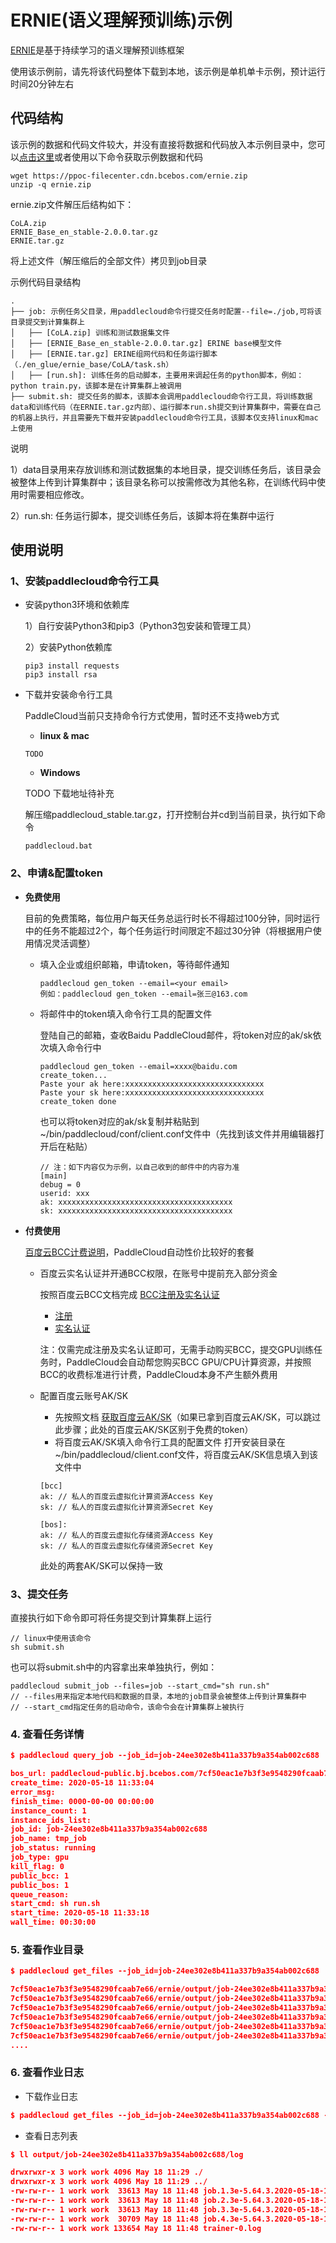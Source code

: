 # ERNIE(语义理解预训练)示例
[ERNIE](https://github.com/PaddlePaddle/ERNIE/blob/develop/README.zh.md)是基于持续学习的语义理解预训练框架


使用该示例前，请先将该代码整体下载到本地，该示例是单机单卡示例，预计运行时间20分钟左右


## 代码结构

该示例的数据和代码文件较大，并没有直接将数据和代码放入本示例目录中，您可以[点击这里](https://ppoc-filecenter.cdn.bcebos.com/ernie.zip)或者使用以下命令获取示例数据和代码
```shell
wget https://ppoc-filecenter.cdn.bcebos.com/ernie.zip
unzip -q ernie.zip
```

ernie.zip文件解压后结构如下：
```
CoLA.zip
ERNIE_Base_en_stable-2.0.0.tar.gz
ERNIE.tar.gz
```

将上述文件（解压缩后的全部文件）拷贝到job目录

示例代码目录结构
```
.
├── job: 示例任务父目录，用paddlecloud命令行提交任务时配置--file=./job,可将该目录提交到计算集群上
│   ├── [CoLA.zip] 训练和测试数据集文件
│   ├── [ERNIE_Base_en_stable-2.0.0.tar.gz] ERINE base模型文件
│   ├── [ERNIE.tar.gz] ERINE组网代码和任务运行脚本（./en_glue/ernie_base/CoLA/task.sh）
│   ├── [run.sh]: 训练任务的启动脚本，主要用来调起任务的python脚本，例如：python train.py，该脚本是在计算集群上被调用
├── submit.sh: 提交任务的脚本，该脚本会调用paddlecloud命令行工具，将训练数据data和训练代码（在ERNIE.tar.gz内部）、运行脚本run.sh提交到计算集群中，需要在自己的机器上执行，并且需要先下载并安装paddlecloud命令行工具，该脚本仅支持linux和mac上使用
```

说明


1）data目录用来存放训练和测试数据集的本地目录，提交训练任务后，该目录会被整体上传到计算集群中；该目录名称可以按需修改为其他名称，在训练代码中使用时需要相应修改。


2）run.sh: 任务运行脚本，提交训练任务后，该脚本将在集群中运行


## 使用说明

### 1、安装paddlecloud命令行工具


   - 安装python3环境和依赖库
   
   
      1）自行安装Python3和pip3（Python3包安装和管理工具）
   

      2）安装Python依赖库
      
      ```shell
      pip3 install requests
      pip3 install rsa
      ```

   - 下载并安装命令行工具


     PaddleCloud当前只支持命令行方式使用，暂时还不支持web方式

     - **linux & mac**
     ```shell
     TODO
     ```

     - **Windows**

     TODO 下载地址待补充


     解压缩paddlecloud_stable.tar.gz，打开控制台并cd到当前目录，执行如下命令
     ```shell
     paddlecloud.bat
     ```
### 2、申请&配置token
- **免费使用**


   目前的免费策略，每位用户每天任务总运行时长不得超过100分钟，同时运行中的任务不能超过2个，每个任务运行时间限定不超过30分钟（将根据用户使用情况灵活调整）


   - 填入企业或组织邮箱，申请token，等待邮件通知
  
     ```
     paddlecloud gen_token --email=<your email>
     例如：paddlecloud gen_token --email=张三@163.com
     ```
     
   - 将邮件中的token填入命令行工具的配置文件
   
   
     登陆自己的邮箱，查收Baidu PaddleCloud邮件，将token对应的ak/sk依次填入命令行中
     ```
     paddlecloud gen_token --email=xxxx@baidu.com
     create_token...
     Paste your ak here:xxxxxxxxxxxxxxxxxxxxxxxxxxxxxxx
     Paste your sk here:xxxxxxxxxxxxxxxxxxxxxxxxxxxxxxx
     create_token done
     ```
     
     也可以将token对应的ak/sk复制并粘贴到~/bin/paddlecloud/conf/client.conf文件中（先找到该文件并用编辑器打开后在粘贴）
     ```shell
     // 注：如下内容仅为示例，以自己收到的邮件中的内容为准
     [main]
     debug = 0
     userid: xxx
     ak: xxxxxxxxxxxxxxxxxxxxxxxxxxxxxxxxxxxxxxx
     sk: xxxxxxxxxxxxxxxxxxxxxxxxxxxxxxxxxxxxxxx
     ```
- **付费使用**

   [百度云BCC计费说明](https://cloud.baidu.com/doc/BCC/s/Ajy6x35ik)，PaddleCloud自动性价比较好的套餐
   - 百度云实名认证并开通BCC权限，在账号中提前充入部分资金

     按照百度云BCC文档完成 [BCC注册及实名认证](https://cloud.baidu.com/doc/BCC/s/3k4torn21#%E6%B3%A8%E5%86%8C%E5%8F%8A%E5%AE%9E%E5%90%8D%E8%AE%A4%E8%AF%81)
     - [注册](https://cloud.baidu.com/doc/UserGuide/s/ejwvy3fo2#%E6%B3%A8%E5%86%8C%E7%99%BE%E5%BA%A6%E8%B4%A6%E5%8F%B7)
     - [实名认证](https://cloud.baidu.com/doc/UserGuide/s/8jwvy3c96)
     
     注：仅需完成注册及实名认证即可，无需手动购买BCC，提交GPU训练任务时，PaddleCloud会自动帮您购买BCC GPU/CPU计算资源，并按照BCC的收费标准进行计费，PaddleCloud本身不产生额外费用
     
   - 配置百度云账号AK/SK
      - 先按照文档 [获取百度云AK/SK](https://cloud.baidu.com/doc/Reference/s/9jwvz2egb)（如果已拿到百度云AK/SK，可以跳过此步骤；此处的百度云AK/SK区别于免费的token）
      - 将百度云AK/SK填入命令行工具的配置文件
      打开安装目录在~/bin/paddlecloud/client.conf文件，将百度云AK/SK信息填入到该文件中
      ```shell
      [bcc]
      ak: // 私人的百度云虚拟化计算资源Access Key
      sk: // 私人的百度云虚拟化计算资源Secret Key
 
      [bos]:
      ak: // 私人的百度云虚拟化存储资源Access Key
      sk: // 私人的百度云虚拟化存储资源Secret Key
      ```
      此处的两套AK/SK可以保持一致

### 3、提交任务

  直接执行如下命令即可将任务提交到计算集群上运行
  ```shell
  // linux中使用该命令
  sh submit.sh
  ```
  也可以将submit.sh中的内容拿出来单独执行，例如：
  ```shell
  paddlecloud submit_job --files=job --start_cmd="sh run.sh"
  // --files用来指定本地代码和数据的目录，本地的job目录会被整体上传到计算集群中
  // --start_cmd指定任务的启动命令，该命令会在计算集群上被执行
  ```
### 4. 查看任务详情
```json
$ paddlecloud query_job --job_id=job-24ee302e8b411a337b9a354ab002c688

bos_url: paddlecloud-public.bj.bcebos.com/7cf50eac1e7b3f3e9548290fcaab7e66/ernie
create_time: 2020-05-18 11:33:04
error_msg:
finish_time: 0000-00-00 00:00:00
instance_count: 1
instance_ids_list:
job_id: job-24ee302e8b411a337b9a354ab002c688
job_name: tmp_job
job_status: running
job_type: gpu
kill_flag: 0
public_bcc: 1
public_bos: 1
queue_reason:
start_cmd: sh run.sh
start_time: 2020-05-18 11:33:18
wall_time: 00:30:00
```
### 5. 查看作业目录
```json
$ paddlecloud get_files --job_id=job-24ee302e8b411a337b9a354ab002c688

7cf50eac1e7b3f3e9548290fcaab7e66/ernie/output/job-24ee302e8b411a337b9a354ab002c688/	0	2020-05-18T03:33:16Z
7cf50eac1e7b3f3e9548290fcaab7e66/ernie/output/job-24ee302e8b411a337b9a354ab002c688/log/job.1.3e-5.64.3.2020-05-18-11-33-34.log	33613	2020-05-18T03:37:18Z
7cf50eac1e7b3f3e9548290fcaab7e66/ernie/output/job-24ee302e8b411a337b9a354ab002c688/log/job.2.3e-5.64.3.2020-05-18-11-33-34.log	33613	2020-05-18T03:40:51Z
7cf50eac1e7b3f3e9548290fcaab7e66/ernie/output/job-24ee302e8b411a337b9a354ab002c688/log/job.3.3e-5.64.3.2020-05-18-11-33-34.log	33613	2020-05-18T03:44:38Z
7cf50eac1e7b3f3e9548290fcaab7e66/ernie/output/job-24ee302e8b411a337b9a354ab002c688/log/job.4.3e-5.64.3.2020-05-18-11-33-34.log	22059	2020-05-18T03:47:31Z
7cf50eac1e7b3f3e9548290fcaab7e66/ernie/output/job-24ee302e8b411a337b9a354ab002c688/log/trainer-0.log	126492	2020-05-18T03:47:31Z
....
```

### 6. 查看作业日志

- 下载作业日志
```json
$ paddlecloud get_files --job_id=job-24ee302e8b411a337b9a354ab002c688 --prefix=output --download=1
```

- 查看日志列表
```json
$ ll output/job-24ee302e8b411a337b9a354ab002c688/log

drwxrwxr-x 3 work work 4096 May 18 11:29 ./
drwxrwxr-x 3 work work 4096 May 18 11:29 ../
-rw-rw-r-- 1 work work  33613 May 18 11:48 job.1.3e-5.64.3.2020-05-18-11-33-34.log
-rw-rw-r-- 1 work work  33613 May 18 11:48 job.2.3e-5.64.3.2020-05-18-11-33-34.log
-rw-rw-r-- 1 work work  33613 May 18 11:48 job.3.3e-5.64.3.2020-05-18-11-33-34.log
-rw-rw-r-- 1 work work  30709 May 18 11:48 job.4.3e-5.64.3.2020-05-18-11-33-34.log
-rw-rw-r-- 1 work work 133654 May 18 11:48 trainer-0.log
```
